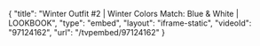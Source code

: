 {
    "title": "Winter Outfit #2 | Winter Colors Match: Blue & White | LOOKBOOK",
    "type": "embed",
    "layout": "iframe-static",
    "videoId": "97124162",
    "url": "\/tvpembed\/97124162"
}